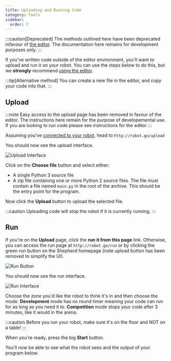 ```yaml
---
title: Uploading and Running Code
category: Tools
sidebar:
  order: 7
---
```

:::caution[Deprecated]
The methods outlined here have been deprecated infavour of [the editor](/tools/editor). The documentation here remains for development purposes only.
:::

If you've written code outside of the editor environment, you'll want to upload and run it on your robot. You can use the steps below to do this, 
but we **strongly** recommend [using the editor](/tools/editor).

:::tip[Alternative method]
You can create a new file in the editor, and copy your code into that.
:::

## Upload

:::note
Easy access to the upload page has been removed in favour of the editor. The instructions here remain for the purpose of developemental use. If you are looking to run code please see instructions for the editor
:::

Assuming you've [connected to your robot](/tools/connecting), head to `http://robot.go/upload`

You should now see the upload interface.

![Upload Interface](/images/upload.png)

Click on the **Choose file** button and select either:
- A single Python 3 source file
- A zip file containing one or more Python 2 source files. The file must contain a file named `main.py` in the root of
the archive. This should be the entry point for the program.

Now click the **Upload** button to upload the selected file.

:::caution
Uploading code will stop the robot if it is currently running.
:::

## Run

If you're on the **Upload** page, click the **run it from this page** link. Otherwise, you can access the run page at
`http://robot.go/run` or by clicking the green run button on the Shepherd homepage (note upload button has been removed to simplify the UI).

![Run Button](/images/shepherd-run.png)

You should now see the run interface.

![Run Interface](/images/run.png)

Choose the zone you'd like the robot to think it's in and then choose the mode. **Development** mode has no round timer
meaning your code can run for as long as you need it to. **Competition** mode stops your code after 3 minutes, like it
would in the arena.

:::caution
Before you run your robot, make sure it's on the floor and NOT on a table!
:::

When you're ready, press the big **Start** button.

You'll now be able to see what the robot sees and the output of your program below.
